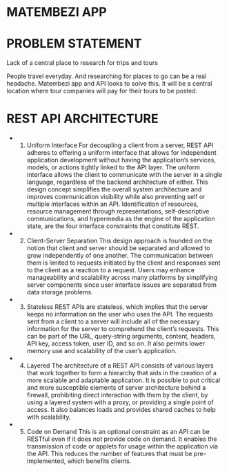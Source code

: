 # MATEMBEZI APP

# PROBLEM STATEMENT
Lack of a central place to research for trips and tours

People travel everyday. And researching for places to go can be a real headache. Matembezi app and API looks to solve this.
It will be a central location where tour companies will pay for their tours to be posted. 


# REST API ARCHITECTURE
* 1) Uniform Interface
For decoupling a client from a server, REST API adheres to offering a uniform interface that allows for independent application development without having the application’s services, models, or actions tightly linked to the API layer. The uniform interface allows the client to communicate with the server in a single language, regardless of the backend architecture of either. This design concept simplifies the overall system architecture and improves communication visibility while also preventing self or multiple interfaces within an API. 
Identification of resources, resource management through representations, self-descriptive communications, and hypermedia as the engine of the application state, are the four interface constraints that constitute REST.
* 2) Client-Server Separation
This design approach is founded on the notion that client and server should be separated and allowed to grow independently of one another. The communication between them is limited to requests initiated by the client and responses sent to the client as a reaction to a request. Users may enhance manageability and scalability across many platforms by simplifying server components since user interface issues are separated from data storage problems.
* 3) Stateless
REST APIs are stateless, which implies that the server keeps no information on the user who uses the API. The requests sent from a client to a server will include all of the necessary information for the server to comprehend the client’s requests. This can be part of the URL, query-string arguments, content, headers, API key, access token, user ID, and so on. It also permits lower memory use and scalability of the user’s application.
* 4) Layered
The architecture of a REST API consists of various layers that work together to form a hierarchy that aids in the creation of a more scalable and adaptable application. It is possible to put critical and more susceptible elements of server architecture behind a firewall, prohibiting direct interaction with them by the client, by using a layered system with a proxy, or providing a single point of access. It also balances loads and provides shared caches to help with scalability.
* 5) Code on Demand
This is an optional constraint as an API can be RESTful even if it does not provide code on demand. It enables the transmission of code or applets for usage within the application via the API. This reduces the number of features that must be pre-implemented, which benefits clients.


